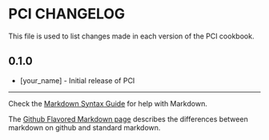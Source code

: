 PCI CHANGELOG
=============

This file is used to list changes made in each version of the PCI cookbook.

0.1.0
-----
- [your_name] - Initial release of PCI

- - -
Check the [Markdown Syntax Guide](http://daringfireball.net/projects/markdown/syntax) for help with Markdown.

The [Github Flavored Markdown page](http://github.github.com/github-flavored-markdown/) describes the differences between markdown on github and standard markdown.
